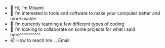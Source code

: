 - 👋 Hi, I’m Misami
- 👀 I’m interested in tools and software to make your computer better and more usable
- 🌱 I’m currently learning a few different types of coding
- 💞️ I’m looking to collaborate on some projects for what i said here^^^^^^^^^^
- 📫 How to reach me ... Email

<!---
TheMisami/TheMisami is a ✨ special ✨ repository because its `README.md` (this file) appears on your GitHub profile.
You can click the Preview link to take a look at your changes.
--->
